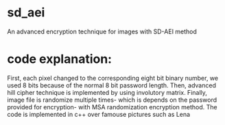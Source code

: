 # sd_aei
An advanced encryption technique for images with SD-AEI method
# code explanation: 
First, each pixel changed to the corresponding eight bit binary number, we used 8 bits because of the normal 8 bit password length. Then, advanced hill cipher technique is implemented by using involutory matrix. Finally, image file is randomize multiple times- which is depends on the password provided for encryption- with MSA randomization encryption method.
The code is implemented in c++ over famouse pictures such as Lena

